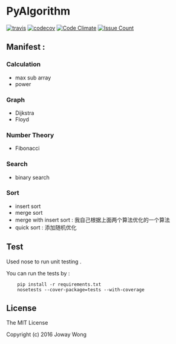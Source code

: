 PyAlgorithm
===

[![travis](https://travis-ci.org/joway/PyAlgorithm.svg?branch=master)](https://travis-ci.org/joway/PyAlgorithm)
[![codecov](https://codecov.io/gh/joway/PyAlgorithm/branch/master/graph/badge.svg)](https://codecov.io/gh/joway/PyAlgorithm)
[![Code Climate](https://codeclimate.com/github/joway/PyAlgorithm/badges/gpa.svg)](https://codeclimate.com/github/joway/PyAlgorithm)
[![Issue Count](https://codeclimate.com/github/joway/PyAlgorithm/badges/issue_count.svg)](https://codeclimate.com/github/joway/PyAlgorithm)

Manifest :
------

### Calculation

- max sub array
- power

### Graph

- Dijkstra
- Floyd


### Number Theory

- Fibonacci

### Search

- binary search

### Sort

- insert sort
- merge sort
- merge with insert sort : 我自己根据上面两个算法优化的一个算法
- quick sort : 添加随机优化


Test
------

Used nose to run unit testing .

You can run the tests by :
		
		pip install -r requirements.txt
		nosetests --cover-package=tests --with-coverage


License
------

The MIT License

Copyright (c) 2016 Joway Wong
